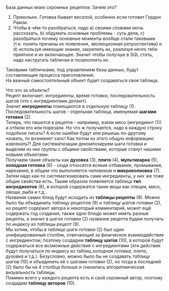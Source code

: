 База данных моих скромных рецептов. Зачем это?
1) Прикольно. Готовка бывает веселой, особенно если готовит Гордон Рамзи.
2) Чтобы в чём-то разобраться, надо a) своими словами мочь рассказать, b) обдумать основные проблемы - суть дела, c) разобраться почему основные моменты вообще стали таковыми (т.е. понять причины их появления, эволюционная ретроспектива) и d) используя имеющие знания, закрепить их, реализуя нечто тебе приятное и их включающее.
Значит чтобы получше в SQL стать, надо настругать таблички и позаполнять их.  

Таковыми табличками, под управлением базы данных, будут составляющие процесса приготовления.  
На важный самостоятельный объект будет создаваться своя таблица.  

Что это за объекты?  
Рецепт включает: ингредиенты, время готовки, последовательность шагов (что с ингредиентами делают).  
Значит **ингредиенты** помещаются в отдельную таблицу (1).  
Последовательность шагов - отдельная таблица, именуемая  **шагами готовки** (2).  
Теперь, что пишется в рецепте - например, взяли мясо (ингредиент (1)) и отбили его или порезали. Но что ж получается, надо в каждую строку подобное писать? А если ошибки будут или решишь по-другому назвать, то возникнет хаос! Как потом из этого общую информацию извлекать?! Для систематизации декомпозируем шаги готовки и выделим из них группы с общими свойствами, которые станут нашими новыми объектами.    
Получаем такие объекты как **духовка** (3), **плита** (4), **мультиварка** (5), **холодная готовка** (6) - сюда относятся всякие отбивание, промывания, нарезания, в общем что выполняется человеком и **микроволновка** (7).  
Затем надо как-то систематизировать сами ингредиенты, у них же тоже общие свойства есть. Таким образом появляется таблица **тип ингредиентов** (8), в которой содержатся такие вещи как специи, мясо, овощи, рыба и т.д..  
Названия самих блюд будут исходить из **таблицы рецепты** (9). Можно было бы объединить *таблицу рецептов* (9) и *таблицу шагов готовки* (2), но рецепт содержит автора и некоторый комментарий, может ещё содержать год создания; также одно блюдо может иметь разные рецепты, а значит в *шагах готовки* (2) название рецепта будем получать по индексу из *таблицы рецепт* (9).  
Мы хотим, чтобы в *таблице шаги готовки* (2) был один унифицированный столбик, отвечающий за физическое взаимодействие с ингредиентом; поэтому создадим **таблицу шагов** (10), в которой будут содержаться все возможные действия с ингредиентами (эти действия будут получаться по индексу из таблиц *холодная готовка*, *плита*, *духовка* и т.д.). Безусловно, можно было бы не создавать *таблицу шагов* (10)  и объединить её с *шагами готовки* (2), но тогда в последней (2) было бы на 4 столбца больше и снизилась алгоритмическая визуальность таблицы.  
Помимо всего у каждого рецепта есть и свой скромный автор, поэтому создадим **таблицу авторов** (10).  
